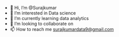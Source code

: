- 👋 Hi, I’m @Surajkumar
- 👀 I’m interested in Data science
- 🌱 I’m currently learning data analytics
- 💞️ I’m looking to collaborate on 
- 📫 How to reach me surajkumardata9@gmail.com

<!---
Surajkumar009/Surajkumar009 is a ✨ special ✨ repository because its `README.md` (this file) appears on your GitHub profile.
You can click the Preview link to take a look at your changes.
--->
